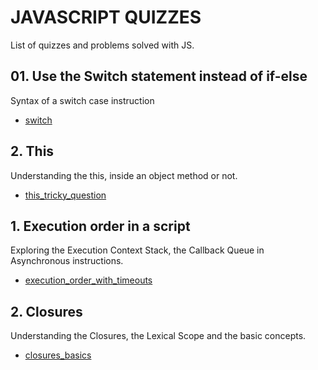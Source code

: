 # JAVASCRIPT QUIZZES

List of quizzes and problems solved with JS.

## 01. Use the Switch statement instead of if-else

Syntax of a switch case instruction

- [switch](https://github.com/simotae14/JSQuiz/tree/master/01_switch)

## 2. This

Understanding the this, inside an object method or not.

- [this_tricky_question](https://github.com/simotae14/JSQuiz/tree/master/02_il_this)

## 1. Execution order in a script

Exploring the Execution Context Stack, the Callback Queue in Asynchronous instructions.

- [execution_order_with_timeouts](https://github.com/simotae14/JSQuiz/tree/master/01_execution_order_with_timeouts)

## 2. Closures

Understanding the Closures, the Lexical Scope and the basic concepts.

- [closures_basics](https://github.com/simotae14/JSQuiz/tree/master/02_closures_basics)
